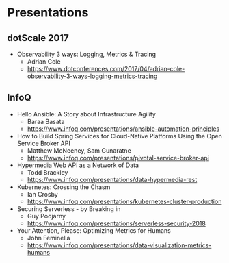# Presentations
## dotScale 2017
* Observability 3 ways: Logging, Metrics & Tracing
  * Adrian Cole
  * https://www.dotconferences.com/2017/04/adrian-cole-observability-3-ways-logging-metrics-tracing

## InfoQ
* Hello Ansible: A Story about Infrastructure Agility
  * Baraa Basata
  * https://www.infoq.com/presentations/ansible-automation-principles
* How to Build Spring Services for Cloud-Native Platforms Using the Open Service Broker API
  * Matthew McNeeney, Sam Gunaratne
  * https://www.infoq.com/presentations/pivotal-service-broker-api
* Hypermedia Web API as a Network of Data
  * Todd Brackley
  * https://www.infoq.com/presentations/data-hypermedia-rest
* Kubernetes: Crossing the Chasm
  * Ian Crosby
  * https://www.infoq.com/presentations/kubernetes-cluster-production
* Securing Serverless - by Breaking in
  * Guy Podjarny
  * https://www.infoq.com/presentations/serverless-security-2018
* Your Attention, Please: Optimizing Metrics for Humans
  * John Feminella
  * https://www.infoq.com/presentations/data-visualization-metrics-humans
